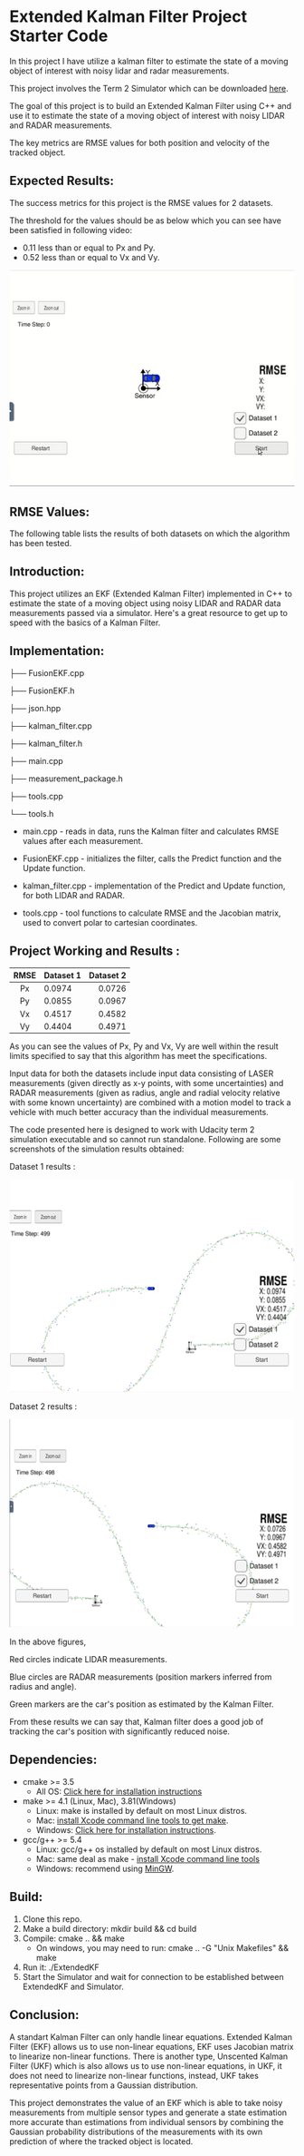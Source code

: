 # Extended Kalman Filter Project Starter Code

In this project I have utilize a kalman filter to estimate the state of a moving object of interest with noisy lidar and radar measurements.

This project involves the Term 2 Simulator which can be downloaded [here](https://github.com/udacity/self-driving-car-sim/releases).

The goal of this project is to build an Extended Kalman Filter using C++ and use it to estimate the state of a moving object of interest with noisy LIDAR and RADAR measurements.

The key metrics are RMSE values for both position and velocity of the tracked object.

## Expected Results:

The success metrics for this project is the RMSE values for 2 datasets.

The threshold for the values should be as below which you can see have been satisfied in following video:

* 0.11 less than or equal to Px and Py.
* 0.52 less than or equal to Vx and Vy.

<img src = "Result_img/final.gif">

## RMSE Values:

The following table lists the results of both datasets on which the algorithm has been tested.

## Introduction:

This project utilizes an EKF (Extended Kalman Filter) implemented in C++ to estimate the state of a moving object using noisy LIDAR and RADAR data measurements passed via a simulator. Here's a great resource to get up to speed with the basics of a Kalman Filter.

## Implementation:

├── FusionEKF.cpp

├── FusionEKF.h

├── json.hpp

├── kalman_filter.cpp

├── kalman_filter.h

├── main.cpp

├── measurement_package.h

├── tools.cpp

└── tools.h

* main.cpp - reads in data, runs the Kalman filter and calculates RMSE values after each measurement.

* FusionEKF.cpp - initializes the filter, calls the Predict function and the Update function.

* kalman_filter.cpp - implementation of the Predict and Update function, for both LIDAR and RADAR.

* tools.cpp - tool functions to calculate RMSE and the Jacobian matrix, used to convert polar to cartesian coordinates.

## Project Working and Results :

| RMSE					|     Dataset 1 			| Dataset 2			| 
|:---------------------:|:--------------------------|------------------:| 
| Px					| 0.0974					|   0.0726			| 
| Py					| 0.0855					|   0.0967			| 
| Vx					| 0.4517					|   0.4582			| 
| Vy					| 0.4404					|   0.4971			| 

As you can see the values of Px, Py and Vx, Vy are well within the result limits specified to say that this algorithm has meet the specifications. 

Input data for both the datasets include input data consisting of LASER measurements (given directly as x-y points, with some uncertainties) and RADAR measurements (given as radius, angle and radial velocity relative with some known uncertainty) are combined with a motion model to track a vehicle with much better accuracy than the individual measurements.

The code presented here is designed to work with Udacity term 2 simulation executable and so cannot run standalone. Following are some screenshots of the simulation results obtained:

Dataset 1 results :

<img src="Result_img/Dataset_1.png">

Dataset 2 results :

<img src="Result_img/Dataset_2.png">

In the above figures, 

Red circles indicate LIDAR measurements.

Blue circles are RADAR measurements (position markers inferred from radius and angle).

Green markers are the car's position as estimated by the Kalman Filter.

From these results we can say that, Kalman filter does a good job of tracking the car's position with significantly reduced noise.


## Dependencies:

* cmake >= 3.5
    * All OS: [Click here for installation instructions](https://cmake.org/install/)
* make >= 4.1 (Linux, Mac), 3.81(Windows)
    * Linux: make is installed by default on most Linux distros.
    * Mac: [install Xcode command line tools to get make](https://developer.apple.com/xcode/features/).
    * Windows: [Click here for installation instructions](http://gnuwin32.sourceforge.net/packages/make.htm).
* gcc/g++ >= 5.4
    * Linux: gcc/g++ os installed by default on most Linux distros.
    * Mac: same deal as make - [install Xcode command line tools](https://developer.apple.com/xcode/features/)
    * Windows: recommend using [MinGW](http://www1.mingw.org/?tm=1&subid4=1629570797.0308880000&kw=compiler&KW1=Windows%20Development%20Software&KW2=C%20Compiler&KW3=Windows%20Server%20Virtual%20Machine&searchbox=0&domainname=0&backfill=0).
    
## Build:

1. Clone this repo.
2. Make a build directory: mkdir build && cd build
3. Compile: cmake .. && make
    * On windows, you may need to run: cmake .. -G "Unix Makefiles" && make
4. Run it: ./ExtendedKF
5. Start the Simulator and wait for connection to be established between ExtendedKF and Simulator.


## Conclusion:

A standart Kalman Filter can only handle linear equations. Extended Kalman Filter (EKF) allows us to use non-linear equations, EKF uses Jacobian matrix to linearize non-linear functions. There is another type, Unscented Kalman Filter (UKF) which is also allows us to use non-linear equations, in UKF, it does not need to linearize non-linear functions, instead, UKF takes representative points from a Gaussian distribution.

This project demonstrates the value of an EKF which is able to take noisy measurements from multiple sensor types and generate a state estimation more accurate than estimations from individual sensors by combining the Gaussian probability distributions of the measurements with its own prediction of where the tracked object is located.
